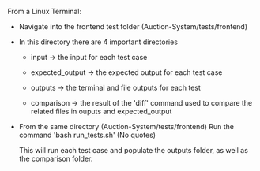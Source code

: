From a Linux Terminal:

- Navigate into the frontend test folder (Auction-System/tests/frontend)

- In this directory there are 4 important directories

    - input -> the input for each test case
    
    - expected_output -> the expected output for each test case

    - outputs -> the terminal and file outputs for each test

    - comparison -> the result of the 'diff' command used to compare the related files in ouputs and expected_output

- From the same directory (Auction-System/tests/frontend)
  Run the command 'bash run_tests.sh' (No quotes)

  This will run each test case and populate the outputs folder, as well as the comparison folder.
